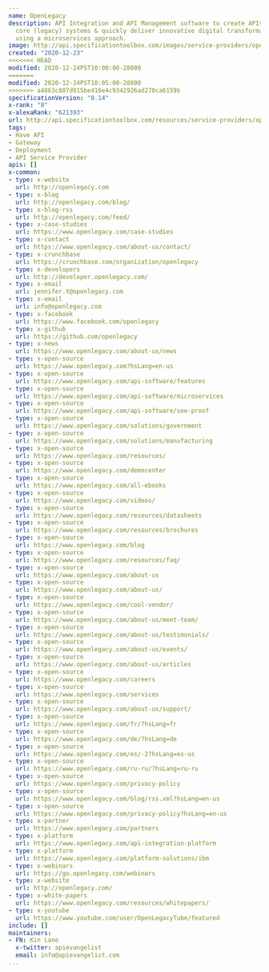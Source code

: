 ```yaml
---
name: OpenLegacy
description: API Integration and API Management software to create APIs to leverage
  core (legacy) systems & quickly deliver innovative digital transformation projects
  using a microservices approach.
image: http://api.specificationtoolbox.com/images/service-providers/openlegacy.jpg
created: "2020-12-23"
<<<<<<< HEAD
modified: 2020-12-24PST10:00:00-28800
=======
modified: 2020-12-24PST10:05:00-28800
>>>>>>> a4863c807d915be416e4c9342926ad270ca6159b
specificationVersion: "0.14"
x-rank: "8"
x-alexaRank: "621393"
url: http://api.specificationtoolbox.com/resources/service-providers/openlegacy/
tags:
- Have API
- Gateway
- Deployment
- API Service Provider
apis: []
x-common:
- type: x-website
  url: http://openlegacy.com
- type: x-blog
  url: http://openlegacy.com/blog/
- type: x-blog-rss
  url: http://openlegacy.com/feed/
- type: x-case-studies
  url: https://www.openlegacy.com/case-studies
- type: x-contact
  url: https://www.openlegacy.com/about-us/contact/
- type: x-crunchbase
  url: https://crunchbase.com/organization/openlegacy
- type: x-developers
  url: http://developer.openlegacy.com/
- type: x-email
  url: jennifer.t@openlegacy.com
- type: x-email
  url: info@openlegacy.com
- type: x-facebook
  url: https://www.facebook.com/openlegacy
- type: x-github
  url: https://github.com/openlegacy
- type: x-news
  url: https://www.openlegacy.com/about-us/news
- type: x-open-source
  url: https://www.openlegacy.com?hsLang=en-us
- type: x-open-source
  url: https://www.openlegacy.com/api-software/features
- type: x-open-source
  url: https://www.openlegacy.com/api-software/microservices
- type: x-open-source
  url: https://www.openlegacy.com/api-software/see-proof
- type: x-open-source
  url: https://www.openlegacy.com/solutions/government
- type: x-open-source
  url: https://www.openlegacy.com/solutions/manufacturing
- type: x-open-source
  url: https://www.openlegacy.com/resources/
- type: x-open-source
  url: https://www.openlegacy.com/democenter
- type: x-open-source
  url: https://www.openlegacy.com/all-ebooks
- type: x-open-source
  url: https://www.openlegacy.com/videos/
- type: x-open-source
  url: https://www.openlegacy.com/resources/datasheets
- type: x-open-source
  url: https://www.openlegacy.com/resources/brochures
- type: x-open-source
  url: https://www.openlegacy.com/blog
- type: x-open-source
  url: https://www.openlegacy.com/resources/faq/
- type: x-open-source
  url: https://www.openlegacy.com/about-us
- type: x-open-source
  url: https://www.openlegacy.com/about-us/
- type: x-open-source
  url: https://www.openlegacy.com/cool-vendor/
- type: x-open-source
  url: https://www.openlegacy.com/about-us/meet-team/
- type: x-open-source
  url: https://www.openlegacy.com/about-us/testimonials/
- type: x-open-source
  url: https://www.openlegacy.com/about-us/events/
- type: x-open-source
  url: https://www.openlegacy.com/about-us/articles
- type: x-open-source
  url: https://www.openlegacy.com/careers
- type: x-open-source
  url: https://www.openlegacy.com/services
- type: x-open-source
  url: https://www.openlegacy.com/about-us/support/
- type: x-open-source
  url: https://www.openlegacy.com/fr/?hsLang=fr
- type: x-open-source
  url: https://www.openlegacy.com/de/?hsLang=de
- type: x-open-source
  url: https://www.openlegacy.com/es/-2?hsLang=es-us
- type: x-open-source
  url: https://www.openlegacy.com/ru-ru/?hsLang=ru-ru
- type: x-open-source
  url: https://www.openlegacy.com/privacy-policy
- type: x-open-source
  url: https://www.openlegacy.com/blog/rss.xml?hsLang=en-us
- type: x-open-source
  url: https://www.openlegacy.com/privacy-policy?hsLang=en-us
- type: x-partner
  url: https://www.openlegacy.com/partners
- type: x-platform
  url: https://www.openlegacy.com/api-integration-platform
- type: x-platform
  url: https://www.openlegacy.com/platform-solutions/ibm
- type: x-webinars
  url: https://go.openlegacy.com/webinars
- type: x-website
  url: http://openlegacy.com/
- type: x-white-papers
  url: https://www.openlegacy.com/resources/whitepapers/
- type: x-youtube
  url: https://www.youtube.com/user/OpenLegacyTube/featured
include: []
maintainers:
- FN: Kin Lane
  x-twitter: apievangelist
  email: info@apievangelist.com
...
```

